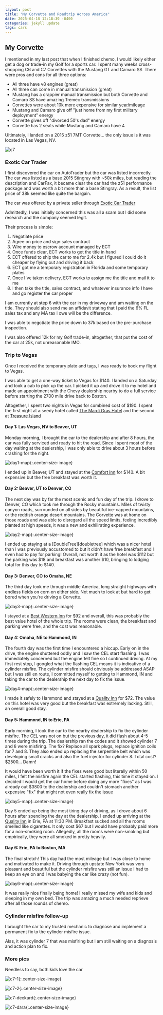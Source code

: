 ```yaml
---
layout: post
title: "My Corvette and Roadtrip Across America"
date: 2025-04-18 12:18:39 -0400
categories: jekyll update
tags: cars
---
```


<h2> My Corvette </h2>

I mentioned in my last post that when I finished chemo, I would likely either get a dog or trade-in my Golf for a sports car. I spent many weeks cross-shopping C6 and C7 Corvettes with the Mustang GT and Camaro SS. There were pros and cons for all three options:

- All three have v8 engines (great)
- All three can come in manual transmission (great)
- Mustang has a crappier manual transmission but both Corvette and Camaro SS have amazing Tremec transmissions
- Corvettes were about 10k more expensive for similar year/mileage
- Mustang and Camaro give off "just home from my first military deployment" energy
- Corvette gives off "divorced 50's dad" energy
- Corvette has 2 seats while Mustang and Camaro have 4

Ultimately, I landed on a 2015 z51 7MT Corvette... the only issue is it was located in Las Vegas, NV.

![c7](/assets/cars/2015-corvette.jpg)

<h3> Exotic Car Trader </h3>

I first discovered the car on AutoTrader but the car was listed incorrectly. The car was listed as a base 2015 Stingray with ~50k miles, but reading the description and CarFax, it became clear the car had the z51 performance package and was worth a bit more than a base Stingray. As a result, the list price of 38k seemed like quite the bargain.

The car was offered by a private seller through [Exotic Car Trader][exotic-car-trader]

Admittedly, I was initially concerned this was all a scam but I did some research and the company seemed legit.

Their process is simple:

1. Negotiate price
2. Agree on price and sign sales contract
3. Wire money to escrow account managed by ECT
4. Once funds clear, ECT works to get the title in hand
5. ECT offered to ship the car to me for 2.4k but I figured I could do it cheaper by flying out and driving it back
6. ECT got me a temporary registration in Florida and some temporary plates
7. Once I've taken delivery, ECT works to assign me the title and mail it to me
8. I then take the title, sales contract, and whatever insurance info I have and go register the car proper

I am currently at step 6 with the car in my driveway and am waiting on the title. They should also send me an affidavit stating that I paid the 6% FL sales tax and any MA tax I owe will be the difference.

I was able to negotiate the price down to 37k based on the pre-purchase inspection.

I was also offered 12k for my Golf trade-in, altogether, that put the cost of the car at 25k, not unreasonable IMO.

<h3> Trip to Vegas </h3>

Once I received the temporary plate and tags, I was ready to book my flight to Vegas.

I was able to get a one-way ticket to Vegas for $140. I landed on a Saturday and took a cab to pick up the car. I picked it up and drove it to my hotel and made an appointment with the Chevy dealership nearby to do a full service before starting the 2700 mile drive back to Boston.

Altogether, I spent two nights in Vegas for combined cost of $190. I spent the first night at a seedy hotel called [The Mardi Gras Hotel][mardi-gras-hotel] and the second at [Treasure Island][treasure-island]

<h4> Day 1: Las Vegas, NV to Beaver, UT </h4>

Monday morning, I brought the car to the dealership and after 8 hours, the car was fully serviced and ready to hit the road. Since I spent most of the day waiting at the dealership, I was only able to drive about 3 hours before crashing for the night.

![day1-map](/assets/maps/day1-map.png){:.center-size-image}

I ended up in Beaver, UT and stayed at the [Comfort Inn][comfort-inn] for $140. A bit expensive but the free breakfast was worth it.

<h4> Day 2: Beaver, UT to Denver, CO </h4>

The next day was by far the most scenic and fun day of the trip. I drove to Denver, CO which took me through the Rocky mountains. Miles of twisty canyon roads, surrounded on all sides by beautiful ice-capped mountains, or the reddish orange desert mountains. The Corvette was at home on those roads and was able to disregard all the speed limits, feeling incredibly planted at high speeds, it was a new and exhilirating experience.

![day2-map](/assets/maps/day2-map.png){:.center-size-image}

I ended up staying at a [DoubleTree][doubletree] which was a nicer hotel than I was previously accustomed to but it didn't have free breakfast and I even had to pay for parking! Overall, not worth it as the hotel was $112 but the parking was $18 and breakfast was another $10, bringing to lodging total for this day to $140.

<h4> Day 3: Denver, CO to Omaha, NE </h4>

The third day took me through middle America, long straight highways with endless fields on corn on either side. Not much to look at but hard to get bored when you're driving a Corvette.

![day3-map](/assets/maps/day3-map.png){:.center-size-image}

I stayed at a [Best Western Inn][best-western] for $92 and overall, this was probably the best value hotel of the whole trip. The rooms were clean, the breakfast and parking were free, and the cost was reasonable.

<h4> Day 4: Omaha, NE to Hammond, IN </h4>

The fourth day was the first time I encountered a hiccup. Early on in the drive, the engine shuttered oddly and I saw the CEL start flashing. I was immediately concerned but the engine felt fine so I continued driving. At my first rest stop, I googled what the flashing CEL means it is indicative of a cylinder misfire. The cylinder misfire should obviously be addressed ASAP but I was still en route, I committed myself to getting to Hammond, IN and taking the car to the dealership the next day to fix the issue.

![day4-map](/assets/maps/day4-map.png){:.center-size-image}

I made it safely to Hammond and stayed at a [Quality Inn][quality-inn] for $72. The value on this hotel was very good but the breakfast was extremely lacking. Still, an overall good stay.

<h4> Day 5: Hammond, IN to Erie, PA </h4>

Early morning, I took the car to the nearby dealership to fix the cylinder misfire. The CEL was not on but the previous day, it did flash about 4-5 times during the trip. The dealership ran the codes and it showed cylinder 7 and 8 were misfiring. The fix? Replace all spark plugs, replace ignition coils for 7 and 8. They also ended up replacing the serpentine belt which was developing small cracks and also the fuel injector for cylinder 8. Total cost? $2500... Damn!

It would have been worth it if the fixes were good but literally within 50 miles, I felt the misfire again the CEL started flashing, this time it stayed on. I decided I would get the car home before doing any more "fixes" as I was already out $3800 to the dealership and couldn't stomach another expensive "fix" that might not even really fix the issue

![day5-map](/assets/maps/day5-map.png){:.center-size-image}

Day 5 ended up being the most tiring day of driving, as I drove about 6 hours after spending the day at the dealership. I ended up arriving at the [Quality Inn][quality-inn] in Erie, PA at 11:30 PM. Breakfast sucked and all the rooms smelled like cigarettes. It only cost $67 but I would have probably paid more for a non-smoking room. Allegedly, all the rooms were non-smoking but empirically, they were all smoked in pretty heavily.

<h4> Day 6: Erie, PA to Boston, MA </h4>

The final stretch! This day had the most mileage but I was close to home and motivated to make it. Driving through upstate New York was very pleasant and beautiful but the cylinder misfire was still an issue I had to keep an eye on and I was babying the car like crazy (not fun).

![day6-map](/assets/maps/day6-map.png){:.center-size-image}

It was really nice finally being home! I really missed my wife and kids and sleeping in my own bed. The trip was amazing a much needed reprieve after all those rounds of chemo.

<h3> Cylinder misfire follow-up </h3>

I brought the car to my trusted mechanic to diagnose and implement a permanent fix to the cylinder misfire issue.

Alas, it was cylinder 7 that was misfiring but I am still waiting on a diagnosis and action plan to fix.

<h3> More pics </h3>

Needless to say, both kids love the car

![c7-1](/assets/cars/c7-1.jpg){:.center-size-image}

![c7-2](/assets/cars/c7-1.jpg){:.center-size-image}

![c7-deckard](/assets/cars/c7-deckard.jpg){:.center-size-image}

![c7-dara](/assets/cars/c7-dara.jpg){:.center-size-image}

[exotic-car-trader]: https://exoticcartrader.com

[mardi-gras-hotel]: https://mardigraslasvegas.com

[treasure-island]: https://treasureisland.com

[comfort-inn]: https://www.choicehotels.com/comfort-inn

[best-western]: https://www.bestwestern.com/en_US.html

[quality-inn]: https://www.choicehotels.com/quality-inn
